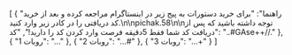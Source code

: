 [
  {
    "راهنما": "برای خرید دستورات به پیج زیر در اینستاگرام مراجعه کرده و بعد از خرید کد دریافتی را در کادر زیر وارد کنید.\n\npichak.58\n\nتوجه داشته باشید که پس از دریافت کد شما فقط 5دقیقه فرصت وارد کردن کد را دارید!",
    "کد": "..#GAse++//."
  },
  {
    "روبات 1": "..."
  },
  {
    "روبات 2": "...#"
  },
  {
    "روبات 3": "...+"
  }
]
